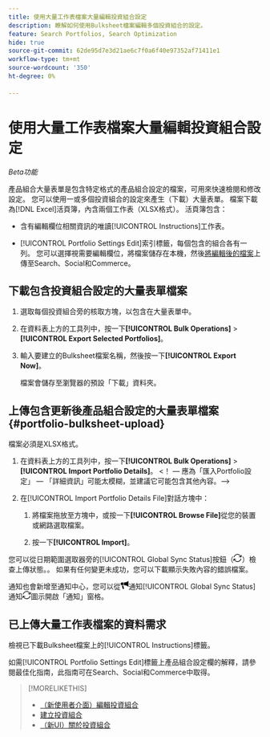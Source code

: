 ```yaml
---
title: 使用大量工作表檔案大量編輯投資組合設定
description: 瞭解如何使用Bulksheet檔案編輯多個投資組合的設定。
feature: Search Portfolios, Search Optimization
hide: true
source-git-commit: 62de95d7e3d21ae6c7f0a6f40e97352af71411e1
workflow-type: tm+mt
source-wordcount: '350'
ht-degree: 0%

---
```


# 使用大量工作表檔案大量編輯投資組合設定

*Beta功能*

產品組合大量表單是包含特定格式的產品組合設定的檔案，可用來快速檢閱和修改設定。 您可以使用一或多個投資組合的設定來產生（下載）大量表單。 檔案下載為[!DNL Excel]活頁簿，內含兩個工作表（XLSX格式）。 活頁簿包含：

* 含有編輯欄位相關資訊的唯讀[!UICONTROL Instructions]工作表。

* [!UICONTROL Portfolio Settings Edit]索引標籤，每個包含的組合各有一列。 您可以選擇視需要編輯欄位，將檔案儲存在本機，然後[將編輯後的檔案](#portfolio-bulksheet-upload)上傳至Search、Social和Commerce。

## 下載包含投資組合設定的大量表單檔案

1. 選取每個投資組合旁的核取方塊，以包含在大量表單中。

1. 在資料表上方的工具列中，按一下&#x200B;**[!UICONTROL Bulk Operations]** > **[!UICONTROL Export Selected Portfolios]**。

1. 輸入要建立的Bulksheet檔案名稱，然後按一下&#x200B;**[!UICONTROL Export Now]**。

   檔案會儲存至瀏覽器的預設「下載」資料夾。

## 上傳包含更新後產品組合設定的大量表單檔案 {#portfolio-bulksheet-upload}

檔案必須是XLSX格式。

1. 在資料表上方的工具列中，按一下&#x200B;**[!UICONTROL Bulk Operations]** > **[!UICONTROL Import Portfolio Details]**。 &lt;！ — 應為「匯入Portfolio設定」 — 「詳細資訊」可能太模糊，並建議它可能包含其他內容。—>

1. 在[!UICONTROL Import Portfolio Details File]對話方塊中： <!-- reword if we change the name of the operation -->

   1. 將檔案拖放至方塊中，或按一下&#x200B;**[!UICONTROL Browse File]**<!-- "Browse for file" or just "Browse"??? -->從您的裝置或網路選取檔案。

   1. 按一下&#x200B;**[!UICONTROL Import]**。

您可以從日期範圍選取器旁的[!UICONTROL Global Sync Status]按鈕（![全域同步狀態](/help/search-social-commerce/assets/global-sync-status.png "全域同步狀態")）檢查上傳狀態。<!-- icon similar to Refresh -->。 如果有任何變更未成功，您可以下載顯示失敗內容的錯誤檔案。

通知也會新增至通知中心，您可以從![按鈕(](/help/search-social-commerce/assets/notifications-new.png ")旁的")通知[!UICONTROL Global Sync Status]通知![全域同步狀態](/help/search-social-commerce/assets/global-sync-status.png "全域同步狀態")圖示開啟「通知」窗格。

## 已上傳大量工作表檔案的資料需求

檢視已下載Bulksheet檔案上的[!UICONTROL Instructions]標籤。

如需[!UICONTROL Portfolio Settings Edit]標籤上產品組合設定欄的解釋，請參閱最佳化指南，此指南可在Search、Social和Commerce中取得。

<!--
## Data fields on the [!UICONTROL Portfolio Settings Edit] tab

| Field | Required to import data? | Description |
| ----- | ------------------------ | ----------- |
| Portfolio ID |  |  |
| Portfolio Name |  |  |
| Status |  |  |
| Spend Strategy |  |  |
| Target |  |  |
| Hybrid |  |  |
| Auto adjust campaign budgets |  |  |
| Spend Multiple |  |  |
| Minimum Campaign Budget |  |  |
| Objective |  |  |
| Cost Half-Life |  |  |
| Revenue Half-Life |  |  |
| Min. Target CPA |  |  |
| Max. Target CPA |  |  |
| Min. Target ROAS |  |  |
| Max. Target ROAS |  |  |

-->

>[!MORELIKETHIS]
>
>* [ （新使用者介面）編輯投資組合](portfolio-edit.md)
>* [建立投資組合](portfolio-create.md)
>* [（新UI）關於投資組合](portfolio-about.md)
